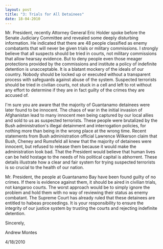 ```yaml
---
layout: post
title: "3: Trials for All Detainees"
date: 18-04-2010
---
```


Mr. President, recently Attorney General Eric Holder spoke before the Senate Judiciary Committee and revealed some deeply disturbing information. He indicated that there are 48 people classified as enemy combatants that will never be given trials or military commissions. I strongly believe that all suspects should be tried in courts, not military commissions that allow hearsay evidence. But to deny people even those meager protections provided by the commissions and institute a policy of indefinite detention is unacceptable. It is a blatant mockery of the ideals of our country. Nobody should be locked up or executed without a transparent process with safeguards against abuse of the system. Suspected terrorists should be tried in civilian courts, not stuck in a cell and left to rot without any effort to determine if they are in fact guilty of the crimes they are accused of.

I'm sure you are aware that the majority of Guantanamo detainees were later found to be innocent. The chaos of war in the initial invasion of Afghanistan lead to many innocent men being captured by our local allies and sold to us as suspected terrorists. These people were brutalized by the Bush administration's illegal detainment and interrogation policies, for nothing more than being in the wrong place at the wrong time. Recent statements from Bush administration official Lawrence Wilkerson claim that Bush, Cheney and Rumsfeld all knew that the majority of detainees were innocent, but refused to release them because it would make the administration look bad. That the President would believe that human lives can be held hostage to the needs of his political capital is abhorrent. These details illustrate how a clear and fair system for trying suspected terrorists is so crucial to the health of our nation.

Mr. President, the people at Guantanamo Bay have been found guilty of no crimes. If there is evidence against them, it should be aired in civilian trials, not kangaroo courts. The worst approach would be to simply ignore the problem and hold them with no way of reviewing their status as enemy combatant. The Supreme Court has already ruled that these detainees are entitled to habeas proceedings. It is your responsibility to ensure the integrity of our justice system by trusting the courts and rejecting indefinite detention.

Sincerely,

Andrew Montes

4/18/2010

